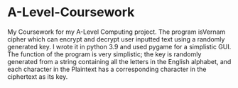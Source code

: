 # A-Level-Coursework
My Coursework for my A-Level Computing project.
The program  isVernam cipher which can encrypt and decrypt user inputted text
using a randomly generated key.
I wrote it in python 3.9 and used pygame for a simplistic GUI.
The function of the program is very simplistic; the key is randomly generated 
from a string containing all the letters in the English alphabet, and each
character in the Plaintext has a corresponding character in the ciphertext
as its key.
